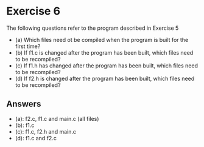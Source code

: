 # Exercise 6

The following questions refer to the program described in Exercise 5

- (a) Which files need ot be compiled when the program is built for the first time?
- (b) If f1.c is changed after the program has been built, which files need to be recompiled?
- (c) If f1.h has changed after the program has been built, which files need to be recompiled?
- (d) If f2.h is changed after the program has been built, which files need to be recompiled?

## Answers

- (a): f2.c, f1.c and main.c (all files)
- (b): f1.c
- (c): f1.c, f2.h and main.c
- (d): f1.c and f2.c
